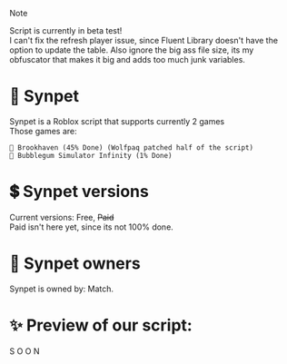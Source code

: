 > [!NOTE]
> Script is currently in beta test!\
> I can't fix the refresh player issue, since Fluent Library doesn't have the option to update the table.
> Also ignore the big ass file size, its my obfuscator that makes it big and adds too much junk variables.

# 🌠 Synpet
Synpet is a Roblox script that supports currently 2 games\
Those games are:
```
🏡 Brookhaven (45% Done) (Wolfpaq patched half of the script)
🌠 Bubblegum Simulator Infinity (1% Done)
```
# 💲 Synpet versions
Current versions: Free, ~~Paid~~\
Paid isn't here yet, since its not 100% done.
# 👑 Synpet owners
Synpet is owned by: Match.
# ✨ Preview of our script:
S O O N
